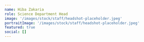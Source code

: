 ```yaml
---
name: Hiba Zakaria
role: Science Department Head
image: '/images/stock/staff/headshot-placeholder.jpeg'
portraitImage: '/images/stock/staff/headshot-placeholder.jpeg'
featured: true
social: []
---
```

